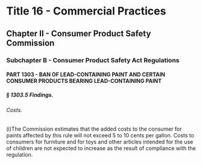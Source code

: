 
# Title 16 - Commercial Practices
## Chapter II - Consumer Product Safety Commission
### Subchapter B - Consumer Product Safety Act Regulations
#### PART 1303 - BAN OF LEAD-CONTAINING PAINT AND CERTAIN CONSUMER PRODUCTS BEARING LEAD-CONTAINING PAINT
##### § 1303.5 Findings.
###### Costs.

(i)The Commission estimates that the added costs to the consumer for paints affected by this rule will not exceed 5 to 10 cents per gallon. Costs to consumers for furniture and for toys and other articles intended for the use of children are not expected to increase as the result of compliance with the regulation.
